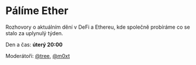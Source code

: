# Pálíme Ether

Rozhovory o aktuálním dění v DeFi a Ethereu, kde společně probíráme co se stalo za uplynulý týden.

Den a čas: **úterý 20:00**

Moderátoři: [@tree](https://forum.gwei.cz/u/tree), [@m0xt](https://forum.gwei.cz/u/m0xt)

